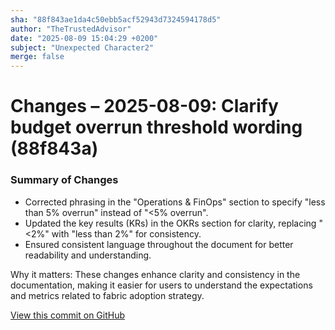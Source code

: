 ```yaml
---
sha: "88f843ae1da4c50ebb5acf52943d7324594178d5"
author: "TheTrustedAdvisor"
date: "2025-08-09 15:04:29 +0200"
subject: "Unexpected Character2"
merge: false
---
```


# Changes – 2025-08-09: Clarify budget overrun threshold wording (88f843a)

### Summary of Changes

- Corrected phrasing in the "Operations & FinOps" section to specify "less than 5% overrun" instead of "&lt;5% overrun".
- Updated the key results (KRs) in the OKRs section for clarity, replacing "&lt;2%" with "less than 2%" for consistency.
- Ensured consistent language throughout the document for better readability and understanding.

Why it matters: These changes enhance clarity and consistency in the documentation, making it easier for users to understand the expectations and metrics related to fabric adoption strategy.

[View this commit on GitHub](https://github.com/TheTrustedAdvisor/FabricAdoptionFramework/commit/88f843ae1da4c50ebb5acf52943d7324594178d5)
